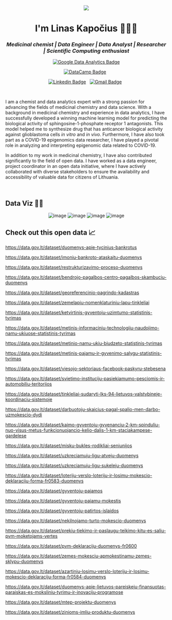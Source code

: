 <div align="center">

<img src="https://media.giphy.com/media/Nx0rz3jtxtEre/giphy.gif">

</div>	

<h1 align="center">I'm Linas Kapočius 👨‍💻🔬</h1> </h1>

<h3 align="center"><i>Medicinal chemist | Data Engineer | Data Analyst | Researcher | Scientific Computing enthusiast</i></h3>

<div align="center">

[![Google Data Analytics Badge](https://img.shields.io/badge/data%20analytics%20-4285F4?style=for-the-badge&logo=google&logoColor=white)](https://www.coursera.org/account/accomplishments/specialization/certificate/QQ5LXEENN6DY)

</div>

<div align="center">
	
[![DataCamp Badge](https://img.shields.io/badge/Datacamp-05192D?style=for-the-badge&logo=datacamp&logoColor=65FF8F)](https://www.datacamp.com/statement-of-accomplishment/track/9d6048aa5b1753e26d9c17a9785854128e0a311b)&nbsp;&nbsp;

</div>

<div align="center">
	
[![Linkedin Badge](https://img.shields.io/badge/LinkedIn-0077B5?style=flat&logo=linkedin&logoColor=white)](https://www.linkedin.com/in/linas-kapocius/)&nbsp;&nbsp;
[![Gmail Badge](https://img.shields.io/badge/Gmail-D14836?style=flat&logo=gmail&logoColor=white&link=mailto:linas.kapocius@gmail.com)](mailto:linas.kapocius@gmail.com)&nbsp;&nbsp;
	
</div>

<br>

I am a chemist and data analytics expert with a strong passion for advancing the fields of medicinal chemistry and data science. With a background in medicinal chemistry and experience in data analytics, I have successfully developed a winning machine learning model for predicting the biological activity of sphingosine-1-phosphate receptor 1 antagonists. This model helped me to synthesize drug that has anticancer biological activity against glioblastoma cells <em>in vitro</em> and <em>in vivo</em>. Furthermore, I have also took part as a COVID-19 epigenomics data researcher, I have played a pivotal role in analyzing and interpreting epigenomic data related to COVID-19.

In addition to my work in medicinal chemistry, I have also contributed significantly to the field of open data. I have worked as a data engineer, project coordinator in an open data initiative, where I have actively collaborated with diverse stakeholders to ensure the availability and accessibility of valuable data for citizens of Lithuania.

</br>

## Data Viz 🧙‍♂️
<div align="center">
	
![image](https://github.com/DataAIchemist/DataAIchemist/assets/68922285/ad7dfbf3-7787-4303-8ba9-3ea4158fcbcc)
![image](https://github.com/DataAIchemist/DataAIchemist/assets/68922285/2b536db7-91df-4001-ba5c-6f8d938316f7)
![image](https://github.com/DataAIchemist/DataAIchemist/assets/68922285/99a31fea-0a7b-4e4e-b674-6ec65c030eba)
![image](https://github.com/DataAIchemist/DataAIchemist/assets/68922285/30259ec7-9dc2-4a89-93c2-7bb81266b230)
	
</div>

## Check out this open data 📈
https://data.gov.lt/dataset/duomenys-apie-tycinius-bankrotus

https://data.gov.lt/dataset/imoniu-bankroto-ataskaitu-duomenys

https://data.gov.lt/dataset/restrukturizavimo-proceso-duomenys

https://data.gov.lt/dataset/bendrojo-pagalbos-centro-pagalbos-skambuciu-duomenys

https://data.gov.lt/dataset/georeferencinio-pagrindo-kadastras

https://data.gov.lt/dataset/zemelapiu-nomenklaturiniu-lapu-tinkleliai

https://data.gov.lt/dataset/ketvirtinis-gyventoju-uzimtumo-statistinis-tyrimas

https://data.gov.lt/dataset/metinis-informaciniu-technologiju-naudojimo-namu-ukiuose-statistinis-tyrimas

https://data.gov.lt/dataset/metinio-namu-ukiu-biudzeto-statistinis-tyrimas

https://data.gov.lt/dataset/metinis-pajamu-ir-gyvenimo-salygu-statistinis-tyrimas

https://data.gov.lt/dataset/viesojo-sektoriaus-facebook-paskyru-stebesena

https://data.gov.lt/dataset/svietimo-instituciju-pasiekiamumo-pesciomis-ir-automobiliu-teritorijos

https://data.gov.lt/dataset/tinkleliai-sudaryti-lks-94-lietuvos-valstybineje-koordinaciu-sistemoje

https://data.gov.lt/dataset/darbuotoju-skaicius-pagal-spalio-men-darbo-uzmokescio-dydi

https://data.gov.lt/dataset/kaimo-gyventoju-gyvenanciu-2-km-spinduliu-nuo-visus-metus-funkcionuojancio-kelio-dalis-1-km-staciakampese-gardelese

https://data.gov.lt/dataset/misku-bukles-rodikliai-seniunijos

https://data.gov.lt/dataset/uzkreciamuju-ligu-atveju-duomenys

https://data.gov.lt/dataset/uzkreciamuju-ligu-sukeleju-duomenys

https://data.gov.lt/dataset/loteriju-verslo-loteriju-ir-losimu-mokescio-deklaraciju-forma-fr0583-duomenys

https://data.gov.lt/dataset/gyventoju-pajamos

https://data.gov.lt/dataset/gyventoju-pajamu-mokestis

https://data.gov.lt/dataset/gyventoju-patirtos-islaidos

https://data.gov.lt/dataset/nekilnojamo-turto-mokescio-duomenys

https://data.gov.lt/dataset/prekiu-tiekimo-ir-paslaugu-teikimo-kitu-es-saliu-pvm-moketojams-vertes

https://data.gov.lt/dataset/pvm-deklaraciju-duomenys-fr0600

https://data.gov.lt/dataset/zemes-mokesciu-apmokestinamu-zemes-sklypu-duomenys

https://data.gov.lt/dataset/azartiniu-losimu-verslo-loteriju-ir-losimu-mokescio-deklaraciju-forma-fr0584-duomenys

https://data.gov.lt/dataset/duomenys-apie-lietuvos-pareiskeju-finansuotas-paraiskas-es-moksliniu-tyrimu-ir-inovaciju-programose

https://data.gov.lt/dataset/mtep-projektu-duomenys

https://data.gov.lt/dataset/zinioms-imliu-produktu-duomenys




